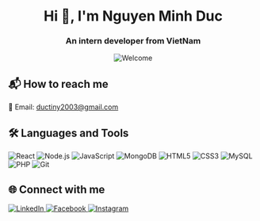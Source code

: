 <div align="center">

# Hi 👋, I'm Nguyen Minh Duc

### An intern developer from VietNam

<img src="https://private-user-images.githubusercontent.com/114668947/325926127-8822dd05-c196-47ed-9e57-f84f08cd748b.gif?jwt=eyJhbGciOiJIUzI1NiIsInR5cCI6IkpXVCJ9.eyJpc3MiOiJnaXRodWIuY29tIiwiYXVkIjoicmF3LmdpdGh1YnVzZXJjb250ZW50LmNvbSIsImtleSI6ImtleTUiLCJleHAiOjE3NTA4NjI3NDEsIm5iZiI6MTc1MDg2MjQ0MSwicGF0aCI6Ii8xMTQ2Njg5NDcvMzI1OTI2MTI3LTg4MjJkZDA1LWMxOTYtNDdlZC05ZTU3LWY4NGYwOGNkNzQ4Yi5naWY_WC1BbXotQWxnb3JpdGhtPUFXUzQtSE1BQy1TSEEyNTYmWC1BbXotQ3JlZGVudGlhbD1BS0lBVkNPRFlMU0E1M1BRSzRaQSUyRjIwMjUwNjI1JTJGdXMtZWFzdC0xJTJGczMlMkZhd3M0X3JlcXVlc3QmWC1BbXotRGF0ZT0yMDI1MDYyNVQxNDQwNDFaJlgtQW16LUV4cGlyZXM9MzAwJlgtQW16LVNpZ25hdHVyZT05MzMyMmZmYWU4MzdhNzhiZDRkOTFmMmUyNTIzY2VkMjBkMGZmMThjODU2MjcwM2U5NjM4OThiYTdiMGU5YmI4JlgtQW16LVNpZ25lZEhlYWRlcnM9aG9zdCJ9.LkqAbnM9qCo7sx1rzndg7LogXwxcLHZzm_gV40dckPc" alt="Welcome" />

</div>


## 📬 How to reach me

📧 Email: [ductiny2003@gmail.com](mailto:ductiny2003@gmail.com)


## 🛠️ Languages and Tools

<p align="left">
  <img src="https://img.icons8.com/color/48/react-native.png" alt="React"/>
  <img src="https://img.icons8.com/color/48/000000/nodejs.png" alt="Node.js"/>
  <img src="https://img.icons8.com/color/48/000000/javascript--v1.png" alt="JavaScript"/>
 <img src="https://img.icons8.com/color/48/000000/mongodb.png" alt="MongoDB"/>
  <img src="https://img.icons8.com/color/48/000000/html-5--v1.png" alt="HTML5"/>
  <img src="https://img.icons8.com/color/48/000000/css3.png" alt="CSS3"/>
  <img src="https://img.icons8.com/color/48/000000/mysql-logo.png" alt="MySQL"/>
  <img src="https://img.icons8.com/officel/48/php-logo.png" alt="PHP"/>
  <img src="https://img.icons8.com/color/48/000000/git.png" alt="Git"/>
  
</p>


## 🌐 Connect with me
<p align="left">
  <a href="https://www.linkedin.com/" target="_blank">
    <img src="https://img.icons8.com/color/48/000000/linkedin.png" alt="LinkedIn"/>
  </a>
  <a href="https://www.facebook.com/kusnnn" target="_blank">
    <img src="https://img.icons8.com/color/48/000000/facebook-new.png" alt="Facebook"/>
  </a>
  <a href="https://www.instagram.com/ducnm._" target="_blank">
    <img src="https://img.icons8.com/color/48/000000/instagram-new.png" alt="Instagram"/>
  </a>
</p>

